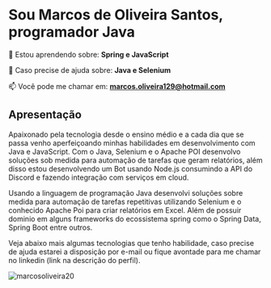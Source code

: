 # Sou Marcos de Oliveira Santos, programador Java


  🌱 Estou aprendendo sobre: **Spring e JavaScript** 

  💬 Caso precise de ajuda sobre: **Java e Selenium**
  
  📫 Você pode me chamar em: **marcos.oliveira129@hotmail.com**


 ## Apresentação
 

Apaixonado pela tecnologia desde o ensino médio e a cada dia que se passa venho aperfeiçoando minhas habilidades em desenvolvimento com Java e JavaScript. Com o Java, Selenium e o Apache POI desenvolvo soluções sob medida para automação de tarefas que geram relatórios, além disso estou desenvolvendo um Bot usando Node.js consumindo a API do Discord e fazendo integração com serviços em cloud.

Usando a linguagem de programação Java desenvolvi soluções sobre medida para automação de tarefas repetitivas utilizando Selenium e o conhecido Apache Poi para criar relatórios em Excel. Além de possuir dominio em alguns frameworks do ecossistema spring como o Spring Data, Spring Boot entre outros.

Veja abaixo mais algumas tecnologias que tenho habilidade, caso precise de ajuda estarei a disposição por e-mail ou fique avontade para me chamar no linkedin (link na descrição do perfil).
 
 <img align="center" src="https://github-readme-stats.vercel.app/api?username=marcosoliveira20&show_icons=true" alt="marcosoliveira20" />
